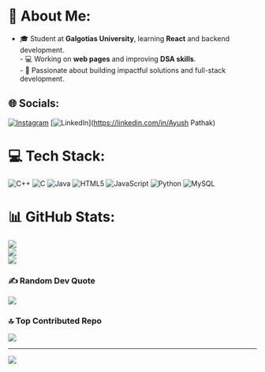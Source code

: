 
# 💫 About Me:
- 🎓 Student at **Galgotias University**, learning **React** and backend development.  <br>- 💻 Working on **web pages** and improving **DSA skills**.  <br>- 🚀 Passionate about building impactful solutions and full-stack development.  


## 🌐 Socials:
[![Instagram](https://img.shields.io/badge/Instagram-%23E4405F.svg?logo=Instagram&logoColor=white)](https://instagram.com/ayuushh_____) [![LinkedIn](https://img.shields.io/badge/LinkedIn-%230077B5.svg?logo=linkedin&logoColor=white)](https://linkedin.com/in/Ayush Pathak) 

# 💻 Tech Stack:
![C++](https://img.shields.io/badge/c++-%2300599C.svg?style=plastic&logo=c%2B%2B&logoColor=white) ![C](https://img.shields.io/badge/c-%2300599C.svg?style=plastic&logo=c&logoColor=white) ![Java](https://img.shields.io/badge/java-%23ED8B00.svg?style=plastic&logo=openjdk&logoColor=white) ![HTML5](https://img.shields.io/badge/html5-%23E34F26.svg?style=plastic&logo=html5&logoColor=white) ![JavaScript](https://img.shields.io/badge/javascript-%23323330.svg?style=plastic&logo=javascript&logoColor=%23F7DF1E) ![Python](https://img.shields.io/badge/python-3670A0?style=plastic&logo=python&logoColor=ffdd54) ![MySQL](https://img.shields.io/badge/mysql-4479A1.svg?style=plastic&logo=mysql&logoColor=white)
# 📊 GitHub Stats:
![](https://github-readme-stats.vercel.app/api?username=AyushPathak18&theme=dark&hide_border=false&include_all_commits=false&count_private=false)<br/>
![](https://github-readme-streak-stats.herokuapp.com/?user=AyushPathak18&theme=dark&hide_border=false)<br/>
![](https://github-readme-stats.vercel.app/api/top-langs/?username=AyushPathak18&theme=dark&hide_border=false&include_all_commits=false&count_private=false&layout=compact)

### ✍️ Random Dev Quote
![](https://quotes-github-readme.vercel.app/api?type=horizontal&theme=dark)

### 🔝 Top Contributed Repo
![](https://github-contributor-stats.vercel.app/api?username=AyushPathak18&limit=5&theme=dark&combine_all_yearly_contributions=true)

---
[![](https://visitcount.itsvg.in/api?id=AyushPathak18&icon=5&color=1)](https://visitcount.itsvg.in)

<!-- Proudly created with GPRM ( https://gprm.itsvg.in ) -->
